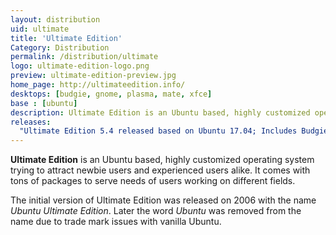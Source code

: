 ```yaml
---
layout: distribution
uid: ultimate
title: 'Ultimate Edition'
Category: Distribution
permalink: /distribution/ultimate
logo: ultimate-edition-logo.png
preview: ultimate-edition-preview.jpg
home_page: http://ultimateedition.info/
desktops: [budgie, gnome, plasma, mate, xfce]
base : [ubuntu]
description: Ultimate Edition is an Ubuntu based, highly customized operating system trying to attract newbie users and experienced users alike. Stories and updates on Ultimate Edition.
releases:
  "Ultimate Edition 5.4 released based on Ubuntu 17.04; Includes Budgie" : "http://www.open-source-feed.com/2017/04/ultimate-edition-54-released-based-on.html"
---
```


**Ultimate Edition** is an Ubuntu based, highly customized operating system trying to attract
newbie users and experienced users alike. It comes with tons of packages to serve needs of 
users working on different fields.

The initial version of Ultimate Edition was released on 2006 with the name *Ubuntu Ultimate Edition*.
Later the word *Ubuntu* was removed from the name due to trade mark issues with vanilla Ubuntu.

